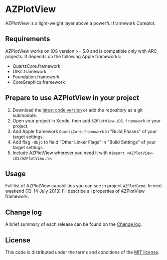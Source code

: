 AZPlotView
==========

AZPlotView is a light-weight layer above a powerful framework Coreplot.

## Requirements

AZPlotView works on iOS version >= 5.0 and is compatible only with ARC projects. It depends on the following Apple frameworks:

* QuartzCore.framework
* UIKit.framework
* Foundation.framework
* CoreGraphics.framework

## Prepare to use AZPlotView in your project

1. Download the [latest code version](https://github.com/willingheart/AZPlotView/archive/master.zip) or add the repository as a git submodule. 
2. Open your project in Xcode, then add `AZPlotView-iOS.framework` in your project.
3. Add Apple framework `QuartzCore.framework` in "Build Phases" of your target settings.
4. Add flag `-ObjC` to field "Other Linker Flags" in "Build Settings" of your target settings.
5. Include AZPlotView wherever you need it with `#import <AZPlotView-iOS/AZPlotView.h>`.

## Usage

Full list of AZPlotView capabilities you can see in project `AZPlotDemo`.
In next weekend (13-14 July 2013) I'll describe all properties of AZPlotView framework.

## Change log

A brief summary of each release can be found on the [Change log](CHANGELOG.md).

## License

This code is distributed under the terms and conditions of the [MIT license](LICENSE.md).

